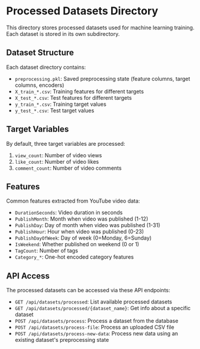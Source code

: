 # Processed Datasets Directory

This directory stores processed datasets used for machine learning training. Each dataset is stored in its own subdirectory.

## Dataset Structure

Each dataset directory contains:

- `preprocessing.pkl`: Saved preprocessing state (feature columns, target columns, encoders)
- `X_train_*.csv`: Training features for different targets
- `X_test_*.csv`: Test features for different targets
- `y_train_*.csv`: Training target values
- `y_test_*.csv`: Test target values

## Target Variables

By default, three target variables are processed:

1. `view_count`: Number of video views
2. `like_count`: Number of video likes
3. `comment_count`: Number of video comments

## Features

Common features extracted from YouTube video data:

- `DurationSeconds`: Video duration in seconds
- `PublishMonth`: Month when video was published (1-12)
- `PublishDay`: Day of month when video was published (1-31)
- `PublishHour`: Hour when video was published (0-23)
- `PublishDayOfWeek`: Day of week (0=Monday, 6=Sunday)
- `IsWeekend`: Whether published on weekend (0 or 1)
- `TagCount`: Number of tags
- `Category_*`: One-hot encoded category features

## API Access

The processed datasets can be accessed via these API endpoints:

- `GET /api/datasets/processed`: List available processed datasets
- `GET /api/datasets/processed/{dataset_name}`: Get info about a specific dataset
- `POST /api/datasets/process`: Process a dataset from the database
- `POST /api/datasets/process-file`: Process an uploaded CSV file
- `POST /api/datasets/process-new-data`: Process new data using an existing dataset's preprocessing state 